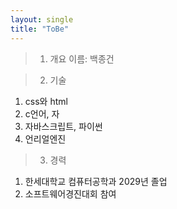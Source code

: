 ```yaml
---
layout: single
title: "ToBe"
---
```




> 1. 개요
 이름: 백종건
 
 
> 2. 기술

1. css와 html 
2. c언어, 자
3. 자바스크립트, 파이썬
4. 언리얼엔진


> 3. 경력

1. 한세대학교 컴퓨터공학과 2029년 졸업 
3. 소프트웨어경진대회 참여
